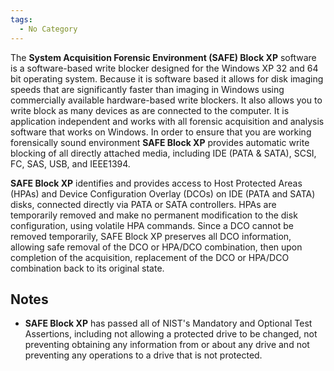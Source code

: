 ```yaml
---
tags:
  - No Category
---
```

The **System Acquisition Forensic Environment (SAFE) Block XP** software
is a software-based write blocker designed for the Windows XP 32 and 64
bit operating system. Because it is software based it allows for disk
imaging speeds that are significantly faster than imaging in Windows
using commercially available hardware-based write blockers. It also
allows you to write block as many devices as are connected to the
computer. It is application independent and works with all forensic
acquisition and analysis software that works on Windows. In order to
ensure that you are working forensically sound environment **SAFE Block
XP** provides automatic write blocking of all directly attached media,
including IDE (PATA & SATA), SCSI, FC, SAS, USB, and IEEE1394.

**SAFE Block XP** identifies and provides access to Host Protected Areas
(HPAs) and Device Configuration Overlay (DCOs) on IDE (PATA and SATA)
disks, connected directly via PATA or SATA controllers. HPAs are
temporarily removed and make no permanent modification to the disk
configuration, using volatile HPA commands. Since a DCO cannot be
removed temporarily, SAFE Block XP preserves all DCO information,
allowing safe removal of the DCO or HPA/DCO combination, then upon
completion of the acquisition, replacement of the DCO or HPA/DCO
combination back to its original state.

## Notes

- **SAFE Block XP** has passed all of NIST's Mandatory and Optional Test
  Assertions, including not allowing a protected drive to be changed,
  not preventing obtaining any information from or about any drive and
  not preventing any operations to a drive that is not protected.